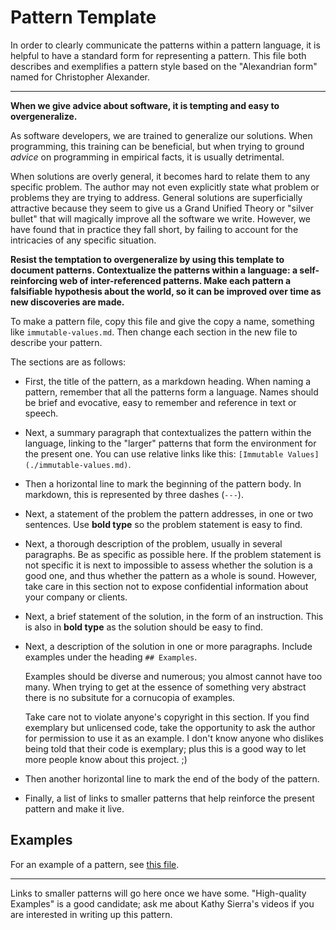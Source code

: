 # Pattern Template

In order to clearly communicate the patterns within a pattern language, it is helpful
to have a standard form for representing a pattern. This file both describes
and exemplifies a pattern style based on the "Alexandrian form" named for Christopher Alexander.

---

**When we give advice about software, it is tempting and easy to overgeneralize.**

As software developers, we are trained to generalize our solutions. When programming, this training can
be beneficial, but when trying to ground *advice* on programming in empirical facts, it is
usually detrimental.

When solutions are overly general, it becomes hard to relate them to any specific problem.
The author may not even explicitly state what problem or problems they are trying to address.
General solutions are superficially attractive because they seem to give us a Grand Unified
Theory or "silver bullet" that will magically improve all the software we write. However,
we have found that in practice they fall short, by failing to account for the intricacies of
any specific situation.

**Resist the temptation to overgeneralize by using this template to document patterns. Contextualize
the patterns within a language: a self-reinforcing web of inter-referenced patterns. Make each
pattern a falsifiable hypothesis about the world, so it can be improved over time as new discoveries
are made.**

To make a pattern file, copy this file and give the copy a name, something like `immutable-values.md`.
Then change each section in the new file to describe your pattern.

The sections are as follows:
- First, the title of the pattern, as a markdown heading. When naming a pattern, remember that all
  the patterns form a language. Names should be brief and evocative, easy to remember and reference
  in text or speech.
- Next, a summary paragraph that contextualizes the pattern within the language, linking to the "larger"
  patterns that form the environment for the present one. You can use relative links like this:
  `[Immutable Values](./immutable-values.md)`.
- Then a horizontal line to mark the beginning of the pattern body. In markdown, this is represented
  by three dashes (`---`).
- Next, a statement of the problem the pattern addresses, in one or two sentences. Use **bold type**
  so the problem statement is easy to find.
- Next, a thorough description of the problem, usually in several paragraphs. Be as specific as
  possible here. If the problem statement is not specific it is next to impossible to assess
  whether the solution is a good one, and thus whether the pattern as a whole is sound. However,
  take care in this section not to expose confidential information about your company or clients.
- Next, a brief statement of the solution, in the form of an instruction. This is also in **bold type**
  as the solution should be easy to find.
- Next, a description of the solution in one or more paragraphs. Include examples under the
  heading `## Examples`.
  
  Examples should be diverse and numerous; you almost cannot have too many.
  When trying to get at the essence of something very abstract there is no subsitute for a
  cornucopia of examples.
  
  Take care not to violate anyone's copyright in this section. If you
  find exemplary but unlicensed code, take the opportunity to ask the author for permission
  to use it as an example. I don't know anyone who dislikes being told that their code is
  exemplary; plus this is a good way to let more people know about this project. ;)
- Then another horizontal line to mark the end of the body of the pattern.
- Finally, a list of links to smaller patterns that help reinforce the present pattern and
  make it live.

## Examples

For an example of a pattern, see [this file](./00_PATTERN_TEMPLATE.md).

---

Links to smaller patterns will go here once we have some. "High-quality Examples" is a good
candidate; ask me about Kathy Sierra's videos if you are interested in writing up this pattern.
